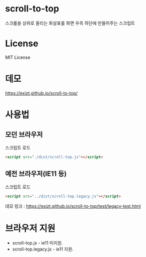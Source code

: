 # scroll-to-top

스크롤을 상위로 올리는 화살표를 화면 우측 하단에 만들어주는 스크립트


# License

MIT License


# 데모

https://exizt.github.io/scroll-to-top/


# 사용법
## 모던 브라우저 
스크립트 로드
```html
<script src="./dist/scroll-top.js"></script>
```


## 예전 브라우저(IE11 등)
스크립트 로드
```html
<script src="../dist/scroll-top.legacy.js"></script>
```

데모 링크 : https://exizt.github.io/scroll-to-top/test/legacy-test.html



# 브라우저 지원
* scroll-top.js - ie11 미지원. 
* scroll-top.legacy.js - ie11 지원.
